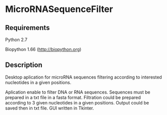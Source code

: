 MicroRNASequenceFilter
======================


Requirements
------------
Python 2.7

Biopython 1.66 (http://biopython.org)


Description
-----------

Desktop aplication for microRNA sequences filtering according to interested nucleotides in a given positions.

Aplication enable to filter DNA or RNA sequences.
Sequences must be prepared in a txt file in a fasta format.
Filtration could be prepared according to 3 given nucleotides in a given positions.
Output could be saved then in txt file.
GUI written in Tkinter.
